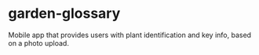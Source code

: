 # garden-glossary
Mobile app that provides users with plant identification and key info, based on a photo upload.
